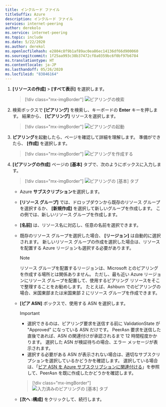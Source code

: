 ```yaml
---
title: インクルード ファイル
titleSuffix: Azure
description: インクルード ファイル
services: internet-peering
author: derekolo
ms.service: internet-peering
ms.topic: include
ms.date: 5/22/2020
ms.author: derekol
ms.openlocfilehash: e2804c8f9b1af89ac0ea86ec14136df66d900060
ms.sourcegitcommit: 1f25aa993c38b37472cf8a0359bc6f0bf97b6784
ms.translationtype: HT
ms.contentlocale: ja-JP
ms.lasthandoff: 05/26/2020
ms.locfileid: "83846164"
---
```

1. **[リソースの作成]**  >  **[すべて表示]** を選択します。

    > [!div class="mx-imgBorder"]
    > ![ピアリングの検索](../media/setup-seeall.png)

1. 検索ボックスで **[ピアリング]** を検索し、キーボードの **Enter** キーを押します。 結果から、 **[ピアリング]** リソースを選択します。

    > [!div class="mx-imgBorder"]
    > ![ピアリングの起動](../media/setup-launch.png)

1. **ピアリング**を起動したら、ページを確認して詳細を理解します。 準備ができたら、 **[作成]** を選択します。

    > [!div class="mx-imgBorder"]
    > ![ピアリングを作成する](../media/setup-create.png)

1. **[ピアリングの作成]** ページの **[基本]** タブで、次のようにボックスに入力します。

    > [!div class="mx-imgBorder"]
    > ![ピアリングの [基本] タブ](../media/setup-basics-tab.png)

    * Azure **サブスクリプション**を選択します。
    * **[リソース グループ]** では、ドロップダウンから既存のリソース グループを選択するか、 **[新規作成]** を選択して新しいグループを作成します。 この例では、新しいリソース グループを作成します。
    * **[名前]** は、リソース名に対応し、任意の名前を選択できます。
    * 既存のリソース グループを選択した場合、 **[リージョン]** は自動的に選択されます。 新しいリソース グループの作成を選択した場合は、リソースを配置する Azure リージョンも選択する必要があります。

        > [!NOTE]
        > リソース グループを配置するリージョンは、Microsoft とのピアリングを作成する場所とは関係ありません。 ただし、最も近い Azure リージョンにリソース グループを配置して、使用するピアリング リソースをそこで整理することをお勧めします。 たとえば、Ashburn でのピアリングの場合、米国東部または米国東部 2 にリソース グループを作成できます。

    * **[ピア ASN]** ボックスで、使用する ASN を選択します。

        > [!IMPORTANT]
        > * 選択できるのは、ピアリング要求を送信する前に ValidationState が "Approved" になっている ASN だけです。 PeerAsn 要求を送信した直後であれば、ASN の関連付けが承認されるまで 12 時間程度かかります。 選択した ASN が検証待ちの場合、エラー メッセージが表示されます。 
        > * 選択する必要がある ASN が表示されない場合は、適切なサブスクリプションを選択しているかどうかを確認します。 選択している場合は、「[ピア ASN を Azure サブスクリプションに関連付ける](../howto-subscription-association-portal.md)」を参照して、PeerAsn を既に作成したかどうかを確認します。

        > [!div class="mx-imgBorder"]
        > ![入力済みのピアリングの [基本] タブ](../media/setup-direct-basics-filled-tab.png)

    * **[次へ :構成]** をクリックして、続行します。
